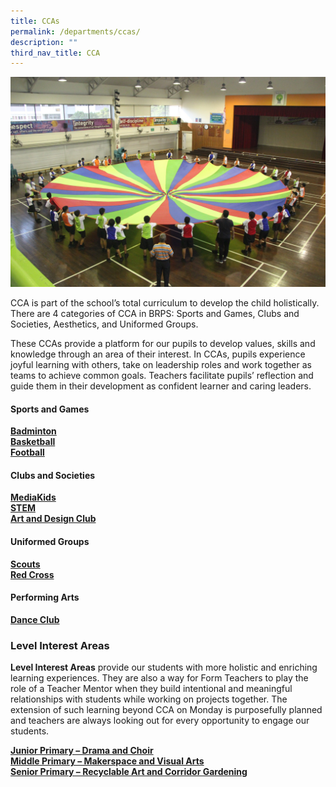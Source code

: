 ```yaml
---
title: CCAs
permalink: /departments/ccas/
description: ""
third_nav_title: CCA
---
```

<img src="/images/CCA-Page-Banner2.jpg">
<p>CCA is part of the school&rsquo;s total curriculum to develop the child holistically. There are 4 categories of CCA in BRPS: Sports and Games, Clubs and Societies, Aesthetics, and Uniformed Groups.</p>
<p>These CCAs provide a&nbsp;platform for our pupils to develop values, skills and knowledge&nbsp;through an area&nbsp;of their interest. In CCAs, pupils experience joyful&nbsp;learning with others, take on leadership roles and work&nbsp;together as teams to achieve common goals. Teachers facilitate pupils&rsquo; reflection&nbsp;and guide them in their development&nbsp;as confident learner and caring leaders.</p>
<h4><strong>Sports and Games</strong></h4>
<p><a href="/departments/ccas/badminton/"><strong>Badminton</strong></a><br /><a href="/departments/ccas/basketball/"><strong>Basketball</strong></a><br /><a href="/departments/ccas/football/"><strong>Football</strong></a></p>
<h4><strong>Clubs and Societies</strong></h4>
<p><a href="/departments/ccas/mediakids/"><strong>MediaKids</strong></a><br /><a href="/departments/ccas/stem/"><strong>STEM</strong></a><br /><a href="/departments/ccas/art-and-design-club/"><strong>Art and Design Club</strong></a></p>
<h4><strong>Uniformed Groups</strong></h4>
<p><a href="/departments/ccas/scout/"><strong>Scouts</strong></a><br /><a href="/departments/ccas/red-cross/"><strong>Red Cross</strong></a></p>
<h4><strong>Performing Arts</strong></h4>
<p><a href="/departments/ccas/dance-club/"><strong>Dance Club</strong></a></p>
<h3><strong>Level Interest Areas</strong></h3>
<p><strong>Level Interest Areas</strong>&nbsp;provide our students with more holistic and enriching learning experiences. They are also a way for Form Teachers to play the role of a Teacher Mentor when they build intentional and meaningful relationships with students while working on projects together. The extension of such learning beyond CCA on Monday is purposefully planned and teachers are always looking out for every opportunity to engage our students.</p>
<p><a href="/level-interest-areas/"><strong>Junior Primary &ndash; Drama and Choir</strong></a><br /><a href="/middle-primary-makerspace-and-visual-arts/"><strong>Middle Primary &ndash; Makerspace and Visual Arts</strong></a><br /><a href="/senior-primary-recyclable-art-and-corridor-gardening/"><strong>Senior Primary &ndash; Recyclable Art and Corridor Gardening</strong></a></p>